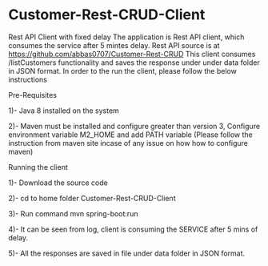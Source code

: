 # Customer-Rest-CRUD-Client
Rest API Client with fixed delay
The application is Rest API client, which consumes the service after 5 mintes delay. Rest API source is at https://github.com/abbas0707/Customer-Rest-CRUD
This client consumes /listCustomers functionality and saves the response under under data folder in JSON format.
In order to the run the client, please follow the below instructions

Pre-Requisites

1)- Java 8 installed on the system

2)- Maven must be installed and configure greater than version 3, Configure environment variable M2_HOME and add PATH variable (Please follow the instruction from maven site incase of any issue on how how to configure maven) 



Running the client

1)- Download the source code

2)- cd to home folder  Customer-Rest-CRUD-Client

3)- Run command 
   mvn spring-boot:run
   
4)- It can be seen from log, client is consuming the SERVICE after 5 mins of delay.

5)- All the responses are saved in file under data folder in JSON format.

